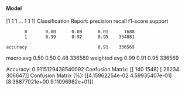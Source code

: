 #### Model
[1 1 1 ... 1 1 1]
Classification Report:
              precision    recall  f1-score   support

           0       0.00      0.08      0.01      1688
           1       0.99      0.92      0.95    334881

    accuracy                           0.91    336569
   macro avg       0.50      0.50      0.48    336569
weighted avg       0.99      0.91      0.95    336569

Accuracy: 0.9115129438540092
Confusion Matrix:
[[   140   1548]
 [ 28234 306647]]
Confusion Matrix (%):
[[4.15962254e-02 4.59935407e-01]
 [8.38877021e+00 9.11096982e+01]]
